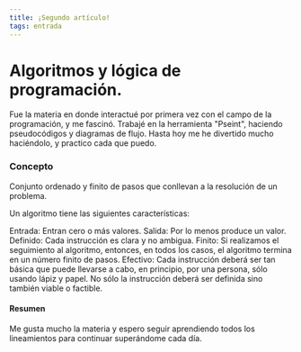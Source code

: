 ```yaml
---
title: ¡Segundo artículo!
tags: entrada
---
```


# Algoritmos y lógica de programación.

Fue la materia en donde interactué por primera vez con el campo de la programación, y me fascinó. Trabajé en la herramienta "Pseint", haciendo pseudocódigos y diagramas de flujo. Hasta hoy me he divertido mucho haciéndolo, y practico cada que puedo.


### Concepto

Conjunto ordenado y finito de pasos que conllevan a la resolución de un problema.



Un algoritmo tiene las siguientes características:

Entrada: Entran cero o más valores.
Salida: Por lo menos produce un valor.
Definido: Cada instrucción es clara y no ambigua.
Finito: Si realizamos el seguimiento al algoritmo, entonces, en todos los casos, el algoritmo termina en un número finito de pasos.
Efectivo: Cada instrucción deberá ser tan básica que puede llevarse a cabo, en principio, por una persona, sólo usando lápiz y papel. No sólo la instrucción deberá ser definida sino también viable o factible.



#### Resumen

Me gusta mucho la materia y espero seguir aprendiendo todos los lineamientos para continuar superándome cada día. 


